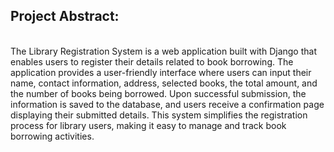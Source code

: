 <h2>Project Abstract:</h2><br>
The Library Registration System is a web application built with Django that enables users to register their details related to book borrowing. The application provides a user-friendly interface where users can input their name, contact information, address, selected books, the total amount, and the number of books being borrowed. Upon successful submission, the information is saved to the database, and users receive a confirmation page displaying their submitted details. This system simplifies the registration process for library users, making it easy to manage and track book borrowing activities.
